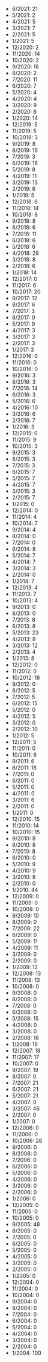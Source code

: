 *  6/2021: 21
*  5/2021: 2
*  4/2021: 5
*  3/2021: 7
*  2/2021: 5
*  1/2021: 5
*  12/2020: 2
*  11/2020: 14
*  10/2020: 2
*  9/2020: 16
*  8/2020: 2
*  7/2020: 11
*  6/2020: 7
*  5/2020: 4
*  4/2020: 4
*  3/2020: 9
*  2/2020: 8
*  1/2020: 14
*  12/2019: 5
*  11/2019: 5
*  10/2019: 3
*  9/2019: 8
*  8/2019: 16
*  7/2019: 3
*  6/2019: 16
*  5/2019: 8
*  4/2019: 11
*  3/2019: 13
*  2/2019: 6
*  1/2019: 5
*  12/2018: 6
*  11/2018: 14
*  10/2018: 8
*  9/2018: 8
*  8/2018: 6
*  7/2018: 11
*  6/2018: 6
*  5/2018: 6
*  4/2018: 28
*  3/2018: 8
*  2/2018: 6
*  1/2018: 14
*  12/2017: 0
*  11/2017: 6
*  10/2017: 20
*  9/2017: 12
*  8/2017: 6
*  7/2017: 3
*  6/2017: 0
*  5/2017: 9
*  4/2017: 3
*  3/2017: 3
*  2/2017: 3
*  1/2017: 3
*  12/2016: 0
*  11/2016: 0
*  10/2016: 0
*  9/2016: 3
*  8/2016: 3
*  7/2016: 14
*  6/2016: 3
*  5/2016: 6
*  4/2016: 10
*  3/2016: 6
*  2/2016: 7
*  1/2016: 3
*  12/2015: 0
*  11/2015: 9
*  10/2015: 3
*  9/2015: 3
*  8/2015: 3
*  7/2015: 3
*  6/2015: 7
*  5/2015: 7
*  4/2015: 7
*  3/2015: 3
*  2/2015: 7
*  1/2015: 0
*  12/2014: 0
*  11/2014: 4
*  10/2014: 7
*  9/2014: 4
*  8/2014: 0
*  7/2014: 0
*  6/2014: 8
*  5/2014: 7
*  4/2014: 7
*  3/2014: 3
*  2/2014: 0
*  1/2014: 7
*  12/2013: 4
*  11/2013: 7
*  10/2013: 4
*  9/2013: 0
*  8/2013: 0
*  7/2013: 8
*  6/2013: 8
*  5/2013: 23
*  4/2013: 8
*  3/2013: 12
*  2/2013: 4
*  1/2013: 8
*  12/2012: 0
*  11/2012: 0
*  10/2012: 18
*  9/2012: 0
*  8/2012: 5
*  7/2012: 5
*  6/2012: 15
*  5/2012: 0
*  4/2012: 5
*  3/2012: 0
*  2/2012: 10
*  1/2012: 5
*  12/2011: 5
*  11/2011: 0
*  10/2011: 6
*  9/2011: 6
*  8/2011: 18
*  7/2011: 0
*  6/2011: 0
*  5/2011: 0
*  4/2011: 0
*  3/2011: 6
*  2/2011: 0
*  1/2011: 0
*  12/2010: 15
*  11/2010: 14
*  10/2010: 15
*  9/2010: 8
*  8/2010: 8
*  7/2010: 8
*  6/2010: 0
*  5/2010: 9
*  4/2010: 9
*  3/2010: 8
*  2/2010: 0
*  1/2010: 44
*  12/2009: 0
*  11/2009: 0
*  10/2009: 0
*  9/2009: 10
*  8/2009: 0
*  7/2009: 22
*  6/2009: 0
*  5/2009: 11
*  4/2009: 11
*  3/2009: 0
*  2/2009: 0
*  1/2009: 12
*  12/2008: 13
*  11/2008: 13
*  10/2008: 0
*  9/2008: 0
*  8/2008: 0
*  7/2008: 0
*  6/2008: 0
*  5/2008: 15
*  4/2008: 0
*  3/2008: 0
*  2/2008: 16
*  1/2008: 16
*  12/2007: 18
*  11/2007: 17
*  10/2007: 0
*  9/2007: 19
*  8/2007: 0
*  7/2007: 21
*  6/2007: 21
*  5/2007: 21
*  4/2007: 0
*  3/2007: 46
*  2/2007: 0
*  1/2007: 0
*  12/2006: 0
*  11/2006: 0
*  10/2006: 28
*  9/2006: 0
*  8/2006: 0
*  7/2006: 0
*  6/2006: 0
*  5/2006: 0
*  4/2006: 0
*  3/2006: 0
*  2/2006: 0
*  1/2006: 0
*  12/2005: 0
*  11/2005: 0
*  10/2005: 0
*  9/2005: 48
*  8/2005: 0
*  7/2005: 0
*  6/2005: 0
*  5/2005: 0
*  4/2005: 0
*  3/2005: 0
*  2/2005: 0
*  1/2005: 0
*  12/2004: 0
*  11/2004: 0
*  10/2004: 0
*  9/2004: 0
*  8/2004: 0
*  7/2004: 0
*  6/2004: 0
*  5/2004: 0
*  4/2004: 0
*  3/2004: 0
*  2/2004: 0
*  1/2004: 100